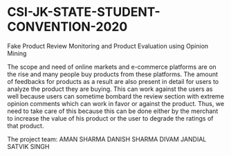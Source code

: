 # CSI-JK-STATE-STUDENT-CONVENTION-2020
Fake Product Review Monitoring and Product Evaluation using Opinion Mining

The scope and need of online markets and e-commerce platforms are on the rise and many people buy products from these platforms. The amount of feedbacks for products as a result are also present in detail for users to analyze the product they are buying. This can work against the users as well because users can sometime bombard the review section with extreme opinion comments which can work in favor or against the product. Thus, we need to take care of this because this can be done either by the merchant to increase the value of his product or the user to degrade the ratings of that product.

The project team:
AMAN SHARMA
DANISH SHARMA
DIVAM JANDIAL
SATVIK SINGH
